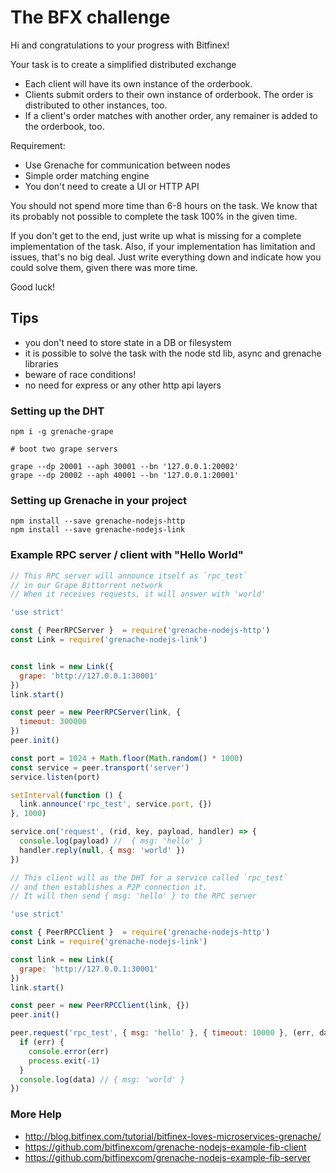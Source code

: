 # The BFX challenge

Hi and congratulations to your progress with Bitfinex!

Your task is to create a simplified distributed exchange

* Each client will have its own instance of the orderbook.
* Clients submit orders to their own instance of orderbook. The order is distributed to other instances, too.
* If a client's order matches with another order, any remainer is added to the orderbook, too.

Requirement:
* Use Grenache for communication between nodes
* Simple order matching engine
* You don't need to create a UI or HTTP API

You should not spend more time than 6-8 hours on the task. We know that its probably not possible to complete the task 100% in the given time.


If you don't get to the end, just write up what is missing for a complete implementation of the task. Also, if your implementation has limitation and issues, that's no big deal. Just write everything down and indicate how you could solve them, given there was more time.

Good luck!

## Tips

 - you don't need to store state in a DB or filesystem
 - it is possible to solve the task with the node std lib, async and grenache libraries
 - beware of race conditions!
 - no need for express or any other http api layers

### Setting up the DHT

```
npm i -g grenache-grape
```

```
# boot two grape servers

grape --dp 20001 --aph 30001 --bn '127.0.0.1:20002'
grape --dp 20002 --aph 40001 --bn '127.0.0.1:20001'
```

### Setting up Grenache in your project

```
npm install --save grenache-nodejs-http
npm install --save grenache-nodejs-link
```


### Example RPC server / client with "Hello World"

```js
// This RPC server will announce itself as `rpc_test`
// in our Grape Bittorrent network
// When it receives requests, it will answer with 'world'

'use strict'

const { PeerRPCServer }  = require('grenache-nodejs-http')
const Link = require('grenache-nodejs-link')


const link = new Link({
  grape: 'http://127.0.0.1:30001'
})
link.start()

const peer = new PeerRPCServer(link, {
  timeout: 300000
})
peer.init()

const port = 1024 + Math.floor(Math.random() * 1000)
const service = peer.transport('server')
service.listen(port)

setInterval(function () {
  link.announce('rpc_test', service.port, {})
}, 1000)

service.on('request', (rid, key, payload, handler) => {
  console.log(payload) //  { msg: 'hello' }
  handler.reply(null, { msg: 'world' })
})

```

```js
// This client will as the DHT for a service called `rpc_test`
// and then establishes a P2P connection it.
// It will then send { msg: 'hello' } to the RPC server

'use strict'

const { PeerRPCClient }  = require('grenache-nodejs-http')
const Link = require('grenache-nodejs-link')

const link = new Link({
  grape: 'http://127.0.0.1:30001'
})
link.start()

const peer = new PeerRPCClient(link, {})
peer.init()

peer.request('rpc_test', { msg: 'hello' }, { timeout: 10000 }, (err, data) => {
  if (err) {
    console.error(err)
    process.exit(-1)
  }
  console.log(data) // { msg: 'world' }
})
```

### More Help

 - http://blog.bitfinex.com/tutorial/bitfinex-loves-microservices-grenache/
 - https://github.com/bitfinexcom/grenache-nodejs-example-fib-client
 - https://github.com/bitfinexcom/grenache-nodejs-example-fib-server
